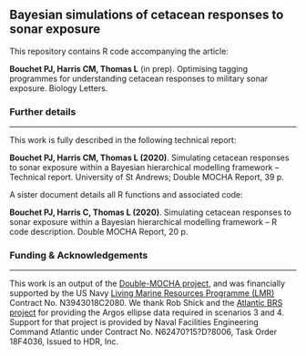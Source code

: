 ## Bayesian simulations of cetacean responses to sonar exposure

This repository contains R code accompanying the article:

**Bouchet PJ, Harris CM, Thomas L** (in prep). Optimising tagging programmes for understanding cetacean responses to military sonar exposure. Biology Letters.

### Further details
 ---

This work is fully described in the following technical report:

**Bouchet PJ, Harris CM, Thomas L (2020)**. Simulating cetacean responses to sonar exposure within a Bayesian hierarchical modelling framework – Technical report. University of St Andrews; Double MOCHA Report, 39 p.

A sister document details all R functions and associated code:

**Bouchet PJ, Harris C, Thomas L (2020)**. Simulating cetacean responses to sonar exposure within a Bayesian hierarchical modelling framework – R code description. Double MOCHA Report, 20 p.

### Funding & Acknowledgements
 ---
This work is an output of the [Double-MOCHA project](https://synergy.st-andrews.ac.uk/mocha/), and was financially supported by the US Navy [Living Marine Resources Programme (LMR)](https://www.navfac.navy.mil/navfac_worldwide/specialty_centers/exwc/products_and_services/ev/lmr.html) Contract No. N3943018C2080. We thank Rob Shick and the [Atlantic BRS project](https://sea-inc.net/science/atlantic-brs/) for providing the Argos ellipse data required in scenarios 3 and 4. Support for that project is provided by Naval Facilities Engineering Command Atlantic under Contract No. N62470?15?D?8006, Task Order 18F4036, Issued to HDR, Inc.